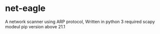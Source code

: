# net-eagle
A network scanner using ARP protocol, Written in python 3
required scapy modeul pip version above 21.1

